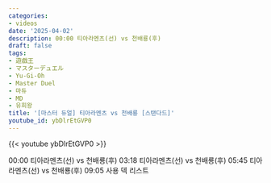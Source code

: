 ```yaml
---
categories:
- videos
date: '2025-04-02'
description: 00:00 티아라멘츠(선) vs 천배룡(후)
draft: false
tags:
- 遊戯王
- マスターデュエル
- Yu-Gi-Oh
- Master Duel
- 마듀
- MD
- 유희왕
title: '[마스터 듀얼] 티아라멘츠 vs 천배룡 [스탠다드]'
youtube_id: ybDlrEtGVP0
---
```



{{< youtube ybDlrEtGVP0 >}}

00:00 티아라멘츠(선) vs 천배룡(후)
03:18 티아라멘츠(선) vs 천배룡(후)
05:45 티아라멘츠(선) vs 천배룡(후)
09:05 사용 덱 리스트